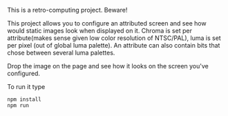 This is a retro-computing project. Beware!

This project allows you to configure an attributed screen and see how would static images look when displayed on it.
Chroma is set per attribute(makes sense given low color resolution of NTSC/PAL), luma is set per pixel (out of global luma palette). 
An attribute can also contain bits that chose between several luma palettes.

Drop the image on the page and see how it looks on the screen you've configured.

To run it type
```
npm install
npm run
```